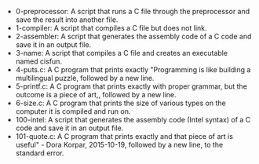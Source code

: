 * 0-preprocessor: A script that runs a C file through the preprocessor and save the result into another file.
* 1-compiler: A script that compiles a C file but does not link.
* 2-assembler: A script that generates the assembly code of a C code and save it in an output file.
* 3-name: A script that compiles a C file and creates an executable named cisfun.
* 4-puts.c: A C program that prints exactly "Programming is like building a multilingual puzzle, followed by a new line.
* 5-printf.c: A C program that prints exactly with proper grammar, but the outcome is a piece of art,, followed by a new line.
* 6-size.c: A C program that prints the size of various types on the computer it is compiled and run on.
* 100-intel: A script that generates the assembly code (Intel syntax) of a C code and save it in an output file.
* 101-quote.c: A C program that prints exactly and that piece of art is useful" - Dora Korpar, 2015-10-19, followed by a new line, to the standard error.
